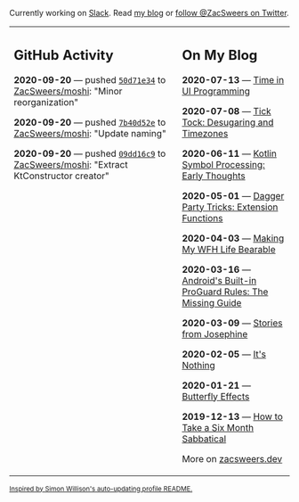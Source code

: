 Currently working on [Slack](https://slack.com/). Read [my blog](https://zacsweers.dev/) or [follow @ZacSweers on Twitter](https://twitter.com/ZacSweers).

<table><tr><td valign="top" width="60%">

## GitHub Activity
<!-- githubActivity starts -->
**2020-09-20** — pushed [`50d71e34`](https://github.com/ZacSweers/moshi/commit/50d71e34e2536604c81e3d67a13abc109374ed37) to [ZacSweers/moshi](https://api.github.com/repos/ZacSweers/moshi): "Minor reorganization"

**2020-09-20** — pushed [`7b40d52e`](https://github.com/ZacSweers/moshi/commit/7b40d52ea46eb5390cbc2300e3a47fa044bd710a) to [ZacSweers/moshi](https://api.github.com/repos/ZacSweers/moshi): "Update naming"

**2020-09-20** — pushed [`09dd16c9`](https://github.com/ZacSweers/moshi/commit/09dd16c9b3f79eac47b33e7ba082d6c2d885ff68) to [ZacSweers/moshi](https://api.github.com/repos/ZacSweers/moshi): "Extract KtConstructor creator"
<!-- githubActivity ends -->
</td><td valign="top" width="40%">

## On My Blog
<!-- blog starts -->
**2020-07-13** — [Time in UI Programming](https://www.zacsweers.dev/time-in-ui/)

**2020-07-08** — [Tick Tock: Desugaring and Timezones](https://www.zacsweers.dev/ticktock-desugaring-timezones/)

**2020-06-11** — [Kotlin Symbol Processing: Early Thoughts](https://www.zacsweers.dev/kotlin-symbol-processor-early-thoughts/)

**2020-05-01** — [Dagger Party Tricks: Extension Functions](https://www.zacsweers.dev/dagger-party-tricks-extension-functions/)

**2020-04-03** — [Making My WFH Life Bearable](https://www.zacsweers.dev/making-wfh-life-bearable/)

**2020-03-16** — [Android's Built-in ProGuard Rules: The Missing Guide](https://www.zacsweers.dev/android-proguard-rules/)

**2020-03-09** — [Stories from Josephine](https://www.zacsweers.dev/stories-from-josephine/)

**2020-02-05** — [It's Nothing](https://www.zacsweers.dev/its-nothing/)

**2020-01-21** — [Butterfly Effects](https://www.zacsweers.dev/butterfly-effects/)

**2019-12-13** — [How to Take a Six Month Sabbatical](https://www.zacsweers.dev/how-to-take-a-six-month-sabbatical/)
<!-- blog ends -->
More on [zacsweers.dev](https://zacsweers.dev/)
</td></tr></table>

<sub><a href="https://simonwillison.net/2020/Jul/10/self-updating-profile-readme/">Inspired by Simon Willison's auto-updating profile README.</a></sub>